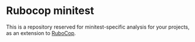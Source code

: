 # Rubocop minitest

This is a repository reserved for minitest-specific analysis for your projects, as an extension to [RuboCop](https://github.com/rubocop-hq/rubocop).
